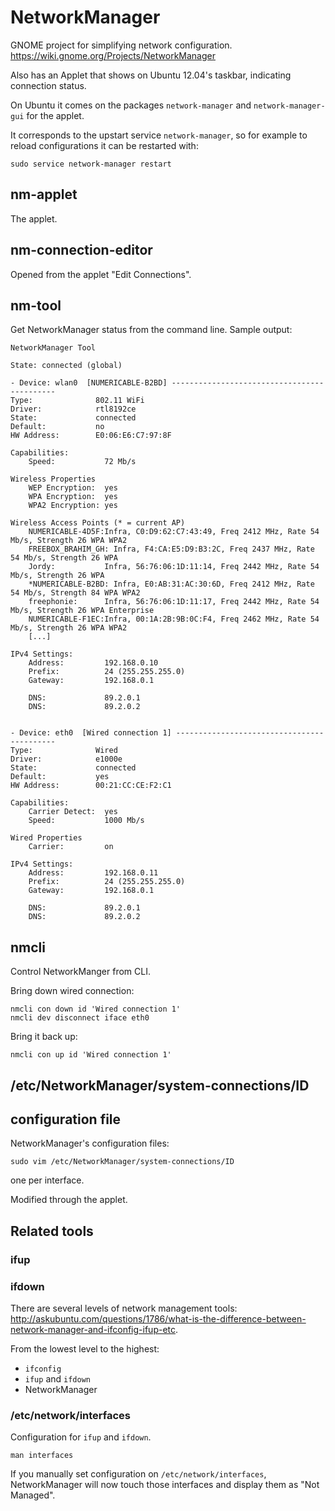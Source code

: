 # NetworkManager

GNOME project for simplifying network configuration. <https://wiki.gnome.org/Projects/NetworkManager>

Also has an Applet that shows on Ubuntu 12.04's taskbar, indicating connection status.

On Ubuntu it comes on the packages `network-manager` and `network-manager-gui` for the applet.

It corresponds to the upstart service `network-manager`, so for example to reload configurations it can be restarted with:

    sudo service network-manager restart

## nm-applet

The applet.

## nm-connection-editor

Opened from the applet "Edit Connections".

## nm-tool

Get NetworkManager status from the command line. Sample output:

    NetworkManager Tool

    State: connected (global)

    - Device: wlan0  [NUMERICABLE-B2BD] --------------------------------------------
    Type:              802.11 WiFi
    Driver:            rtl8192ce
    State:             connected
    Default:           no
    HW Address:        E0:06:E6:C7:97:8F

    Capabilities:
        Speed:           72 Mb/s

    Wireless Properties
        WEP Encryption:  yes
        WPA Encryption:  yes
        WPA2 Encryption: yes

    Wireless Access Points (* = current AP)
        NUMERICABLE-4D5F:Infra, C0:D9:62:C7:43:49, Freq 2412 MHz, Rate 54 Mb/s, Strength 26 WPA WPA2
        FREEBOX_BRAHIM_GH: Infra, F4:CA:E5:D9:B3:2C, Freq 2437 MHz, Rate 54 Mb/s, Strength 26 WPA
        Jordy:           Infra, 56:76:06:1D:11:14, Freq 2442 MHz, Rate 54 Mb/s, Strength 26 WPA
        *NUMERICABLE-B2BD: Infra, E0:AB:31:AC:30:6D, Freq 2412 MHz, Rate 54 Mb/s, Strength 84 WPA WPA2
        freephonie:      Infra, 56:76:06:1D:11:17, Freq 2442 MHz, Rate 54 Mb/s, Strength 26 WPA Enterprise
        NUMERICABLE-F1EC:Infra, 00:1A:2B:9B:0C:F4, Freq 2462 MHz, Rate 54 Mb/s, Strength 26 WPA WPA2
        [...]

    IPv4 Settings:
        Address:         192.168.0.10
        Prefix:          24 (255.255.255.0)
        Gateway:         192.168.0.1

        DNS:             89.2.0.1
        DNS:             89.2.0.2


    - Device: eth0  [Wired connection 1] -------------------------------------------
    Type:              Wired
    Driver:            e1000e
    State:             connected
    Default:           yes
    HW Address:        00:21:CC:CE:F2:C1

    Capabilities:
        Carrier Detect:  yes
        Speed:           1000 Mb/s

    Wired Properties
        Carrier:         on

    IPv4 Settings:
        Address:         192.168.0.11
        Prefix:          24 (255.255.255.0)
        Gateway:         192.168.0.1

        DNS:             89.2.0.1
        DNS:             89.2.0.2

## nmcli

Control NetworkManger from CLI.

Bring down wired connection:

    nmcli con down id 'Wired connection 1'
    nmcli dev disconnect iface eth0

Bring it back up:

    nmcli con up id 'Wired connection 1'

## /etc/NetworkManager/system-connections/ID

## configuration file

NetworkManager's configuration files:

    sudo vim /etc/NetworkManager/system-connections/ID

one per interface.

Modified through the applet.

## Related tools

### ifup

### ifdown

There are several levels of network management tools: <http://askubuntu.com/questions/1786/what-is-the-difference-between-network-manager-and-ifconfig-ifup-etc>.

From the lowest level to the highest:

- `ifconfig`
- `ifup` and `ifdown`
- NetworkManager

### /etc/network/interfaces

Configuration for `ifup` and `ifdown`.

    man interfaces

If you manually set configuration on `/etc/network/interfaces`, NetworkManager will now touch those interfaces and display them as "Not Managed".
